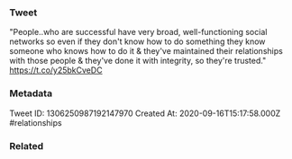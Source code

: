### Tweet
"People..who are successful have very broad, well-functioning social networks so even if they don't know how to do something they know someone who knows how to do it &amp; they've maintained their relationships with those people &amp; they've done it with integrity, so they're trusted." https://t.co/y25bkCveDC

### Metadata
Tweet ID: 1306250987192147970
Created At: 2020-09-16T15:17:58.000Z
#relationships 

### Related


